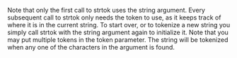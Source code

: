 Note that only the first call to strtok uses the string argument. Every subsequent call to strtok only needs the token to use, as it keeps track of where it is in the current string. To start over, or to tokenize a new string you simply call strtok with the string argument again to initialize it. Note that you may put multiple tokens in the token parameter. The string will be tokenized when any one of the characters in the argument is found. 
